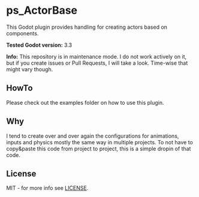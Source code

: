 # ps_ActorBase

This Godot plugin provides handling for creating actors based on components.

**Tested Godot version:** 3.3

**Info:** This repository is in maintenance mode. I do not work actively on it, but if you create issues or Pull Requests, I will take a look. Time-wise that might vary though.

## HowTo

Please check out the examples folder on how to use this plugin.

## Why

I tend to create over and over again the configurations for animations, inputs and physics mostly the same way in multiple projects. To not have to copy&paste this code from project to project, this is a simple dropin of that code.

## License

MIT - for more info see [LICENSE](LICENSE).
